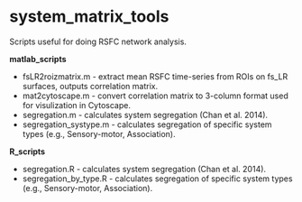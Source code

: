 # system_matrix_tools

Scripts useful for doing RSFC network analysis.

**matlab_scripts**
*  fsLR2roizmatrix.m - extract mean RSFC time-series from ROIs on fs_LR surfaces, outputs correlation matrix. 
*  mat2cytoscape.m  - convert correlation matrix to 3-column format used for visulization in Cytoscape.
*  segregation.m  -  calculates system segregation (Chan et al. 2014). 
*  segregation_systype.m  -  calculates segregation of specific system types (e.g., Sensory-motor, Association). 

**R_scripts**
*  segregation.R  -  calculates system segregation (Chan et al. 2014). 
*  segregation_by_type.R  -  calculates segregation of specific system types (e.g., Sensory-motor, Association). 
